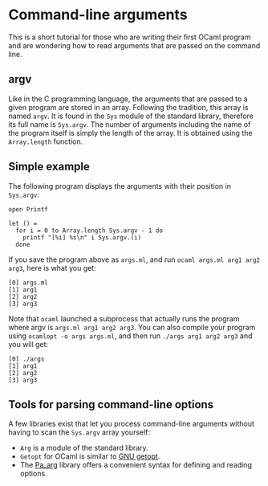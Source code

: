 <!-- ((! set title Command-line arguments !)) -->

# Command-line arguments
This is a short tutorial for those who are writing their first OCaml
program and are wondering how to read arguments that are passed on the
command line.

## argv
Like in the C programming language, the arguments that are passed to a
given program are stored in an array. Following the tradition, this
array is named `argv`. It is found in the `Sys` module of the standard
library, therefore its full name is `Sys.argv`. The number of arguments
including the name of the program itself is simply the length of the
array. It is obtained using the `Array.length` function.

## Simple example
The following program displays the arguments with their position in
`Sys.argv`:

```tryocaml
open Printf

let () =
  for i = 0 to Array.length Sys.argv - 1 do
    printf "[%i] %s\n" i Sys.argv.(i)
  done
```
If you save the program above as `args.ml`, and run
`ocaml args.ml arg1 arg2 arg3`, here is what you get:

```tryocaml
[0] args.ml
[1] arg1
[2] arg2
[3] arg3
```
Note that `ocaml` launched a subprocess that actually runs the program
where argv is `args.ml arg1 arg2 arg3`. You can also compile your
program using `ocamlopt -o args args.ml`, and then run
`./args arg1 arg2 arg3` and you will get:

```tryocaml
[0] ./args
[1] arg1
[2] arg2
[3] arg3
```
## Tools for parsing command-line options
A few libraries exist that let you process command-line arguments
without having to scan the `Sys.argv` array yourself:

* `Arg` is a module of the standard library.
* `Getopt` for OCaml is similar to [GNU
 getopt](http://www.gnu.org/software/libc/manual/html_node/Getopt.html "http://www.gnu.org/software/libc/manual/html_node/Getopt.html").
* The
 [Pa_arg](http://www.cs.cornell.edu/~ebreck/pa_arg/ "http://www.cs.cornell.edu/~ebreck/pa_arg/")
 library offers a convenient syntax for defining and reading options.

